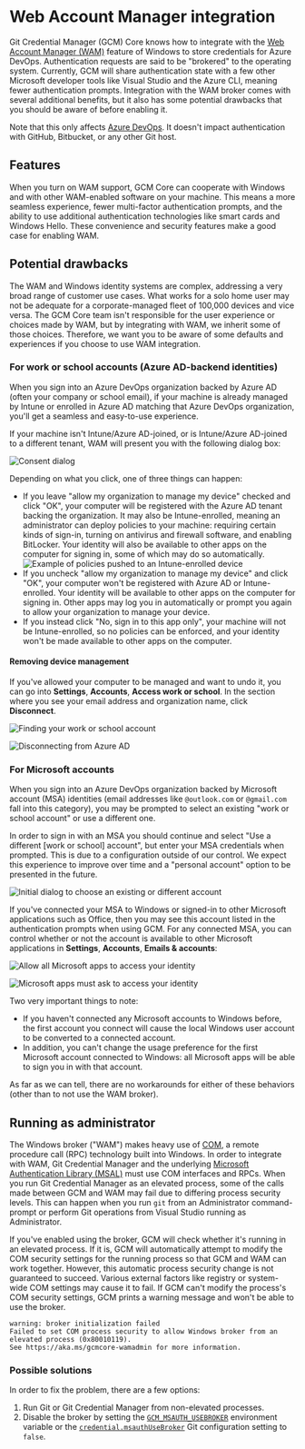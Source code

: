 # Web Account Manager integration

Git Credential Manager (GCM) Core knows how to integrate with the [Web Account Manager (WAM)](https://docs.microsoft.com/azure/active-directory/devices/concept-primary-refresh-token#key-terminology-and-components) feature of Windows to store credentials for Azure DevOps.
Authentication requests are said to be "brokered" to the operating system.
Currently, GCM will share authentication state with a few other Microsoft developer tools like Visual Studio and the Azure CLI, meaning fewer authentication prompts.
Integration with the WAM broker comes with several additional benefits, but it also has some potential drawbacks that you should be aware of before enabling it.

Note that this only affects [Azure DevOps](https://dev.azure.com).
It doesn't impact authentication with GitHub, Bitbucket, or any other Git host.

## Features

When you turn on WAM support, GCM Core can cooperate with Windows and with other WAM-enabled software on your machine.
This means a more seamless experience, fewer multi-factor authentication prompts, and the ability to use additional authentication technologies like smart cards and Windows Hello.
These convenience and security features make a good case for enabling WAM.

## Potential drawbacks

The WAM and Windows identity systems are complex, addressing a very broad range of customer use cases.
What works for a solo home user may not be adequate for a corporate-managed fleet of 100,000 devices and vice versa.
The GCM Core team isn't responsible for the user experience or choices made by WAM, but by integrating with WAM, we inherit some of those choices.
Therefore, we want you to be aware of some defaults and experiences if you choose to use WAM integration.

### For work or school accounts (Azure AD-backend identities)
When you sign into an Azure DevOps organization backed by Azure AD (often your company or school email), if your machine is already managed by Intune or enrolled in Azure AD matching that Azure DevOps organization, you'll get a seamless and easy-to-use experience.

If your machine isn't Intune/Azure AD-joined, or is Intune/Azure AD-joined to a different tenant, WAM will present you with the following dialog box:

![Consent dialog](img/aad-questions.png)

Depending on what you click, one of three things can happen:

- If you leave "allow my organization to manage my device" checked and click "OK", your computer will be registered with the Azure AD tenant backing the organization.
It may also be Intune-enrolled, meaning an administrator can deploy policies to your machine: requiring certain kinds of sign-in, turning on antivirus and firewall software, and enabling BitLocker.
Your identity will also be available to other apps on the computer for signing in, some of which may do so automatically.
![Example of policies pushed to an Intune-enrolled device](img/aad-bitlocker.png)
- If you uncheck "allow my organization to manage my device" and click "OK", your computer won't be registered with Azure AD or Intune-enrolled.
Your identity will be available to other apps on the computer for signing in.
Other apps may log you in automatically or prompt you again to allow your organization to manage your device.
- If you instead click "No, sign in to this app only", your machine will not be Intune-enrolled, so no policies can be enforced, and your identity won't be made available to other apps on the computer.

#### Removing device management
If you've allowed your computer to be managed and want to undo it, you can go into **Settings**, **Accounts**, **Access work or school**.
In the section where you see your email address and organization name, click **Disconnect**.

![Finding your work or school account](img/aad-work-school.png)

![Disconnecting from Azure AD](img/aad-disconnect.png)

### For Microsoft accounts
When you sign into an Azure DevOps organization backed by Microsoft account (MSA) identities (email addresses like `@outlook.com` or `@gmail.com` fall into this category), you may be prompted to select an existing "work or school account" or use a different one.

In order to sign in with an MSA you should continue and select "Use a different [work or school] account", but enter your MSA credentials when prompted.
This is due to a configuration outside of our control.
We expect this experience to improve over time and a "personal account" option to be presented in the future.

![Initial dialog to choose an existing or different account](img/get-signed-in.png)

If you've connected your MSA to Windows or signed-in to other Microsoft applications such as Office, then you may see this account listed in the authentication prompts when using GCM.
For any connected MSA, you can control whether or not the account is available to other Microsoft applications in **Settings**, **Accounts**, **Emails & accounts**:

![Allow all Microsoft apps to access your identity](img/all-microsoft.png)

![Microsoft apps must ask to access your identity](img/apps-must-ask.png)

Two very important things to note:
* If you haven't connected any Microsoft accounts to Windows before, the first account you connect will cause the local Windows user account to be converted to a connected account.
* In addition, you can't change the usage preference for the first Microsoft account connected to Windows: all Microsoft apps will be able to sign you in with that account.

As far as we can tell, there are no workarounds for either of these behaviors (other than to not use the WAM broker).

## Running as administrator

The Windows broker ("WAM") makes heavy use of [COM](https://docs.microsoft.com/en-us/windows/win32/com/the-component-object-model), a remote procedure call (RPC) technology built into Windows.
In order to integrate with WAM, Git Credential Manager and the underlying [Microsoft Authentication Library (MSAL)](https://aka.ms/msal-net) must use COM interfaces and RPCs.
When you run Git Credential Manager as an elevated process, some of the calls made between GCM and WAM may fail due to differing process security levels.
This can happen when you run `git` from an Administrator command-prompt or perform Git operations from Visual Studio running as Administrator.

If you've enabled using the broker, GCM will check whether it's running in an
elevated process.
If it is, GCM will automatically attempt to modify the COM security settings for the running process so that GCM and WAM can work together.
However, this automatic process security change is not guaranteed to succeed.
Various external factors like registry or system-wide COM settings may cause it to fail.
If GCM can't modify the process's COM security settings, GCM prints a warning message and won't be able to use the broker.

```text
warning: broker initialization failed
Failed to set COM process security to allow Windows broker from an elevated process (0x80010119).
See https://aka.ms/gcmcore-wamadmin for more information.
```

### Possible solutions

In order to fix the problem, there are a few options:

1. Run Git or Git Credential Manager from non-elevated processes.
2. Disable the broker by setting the
   [`GCM_MSAUTH_USEBROKER`](environment.md#gcm_msauth_usebroker)
   environment variable or the
   [`credential.msauthUseBroker`](configuration.md#credentialmsauthusebroker)
   Git configuration setting to `false`.
